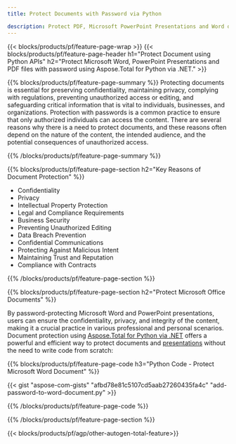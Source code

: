 ```yaml
---
title: Protect Documents with Password via Python 

description: Protect PDF, Microsoft PowerPoint Presentations and Word documents via your Python application. Apply password with ease.
---
```


{{< blocks/products/pf/feature-page-wrap >}}
{{< blocks/products/pf/feature-page-header h1="Protect Document using Python APIs" h2="Protect Microsoft Word, PowerPoint Presentations and PDF files with password using Aspose.Total for Python via .NET." >}}

{{% blocks/products/pf/feature-page-summary %}}
Protecting documents is essential for preserving confidentiality, maintaining privacy, complying with regulations, preventing unauthorized access or editing, and safeguarding critical information that is vital to individuals, businesses, and organizations. Protection with passwords is a common practice to ensure that only authorized individuals can access the content. There are several reasons why there is a need to protect documents, and these reasons often depend on the nature of the content, the intended audience, and the potential consequences of unauthorized access. 

{{% /blocks/products/pf/feature-page-summary  %}}

{{% blocks/products/pf/feature-page-section  h2="Key Reasons of Document Protection" %}}

- Confidentiality 
- Privacy 
- Intellectual Property Protection 
- Legal and Compliance Requirements
- Business Security 
- Preventing Unauthorized Editing 
- Data Breach Prevention 
- Confidential Communications 
- Protecting Against Malicious Intent 
- Maintaining Trust and Reputation 
- Compliance with Contracts 

{{% /blocks/products/pf/feature-page-section %}}

{{% blocks/products/pf/feature-page-section  h2="Protect Microsoft Office Documents" %}}

By password-protecting Microsoft Word and PowerPoint presentations, users can ensure the confidentiality, privacy, and integrity of the content, making it a crucial practice in various professional and personal scenarios.<br />
Document protection using [Aspose.Total for Python via .NET](https://products.aspose.com/total/python-net/) offers a powerful and efficient way to protect documents and [presentations](https://products.aspose.com/total/python-net/protect/powerpoint/) without the need to write code from scratch:<br />

{{% blocks/products/pf/feature-page-code h3="Python Code - Protect Microsoft Word Document" %}}

{{< gist "aspose-com-gists" "afbd78e81c5107cd5aab27260435fa4c" "add-password-to-word-document.py" >}}

{{% /blocks/products/pf/feature-page-code  %}}

{{% /blocks/products/pf/feature-page-section %}}

{{< blocks/products/pf/agp/other-autogen-total-feature>}}